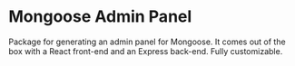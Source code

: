 # Mongoose Admin Panel
Package for generating an admin panel for Mongoose. 
It comes out of the box with a React front-end and an Express back-end. Fully customizable.
